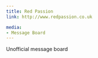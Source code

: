 ```yaml
---
title: Red Passion
link: http://www.redpassion.co.uk

media:
- Message Board
---
```

Unofficial message board